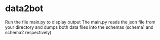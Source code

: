 # data2bot 
Run the file main.py to display output 
The main.py reads the json file from your directory and dumps both data files into the schemas (schema1 and schema2 respectively)
